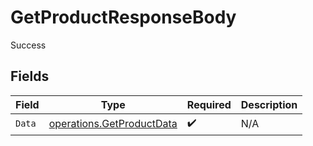 # GetProductResponseBody

Success


## Fields

| Field                                                                  | Type                                                                   | Required                                                               | Description                                                            |
| ---------------------------------------------------------------------- | ---------------------------------------------------------------------- | ---------------------------------------------------------------------- | ---------------------------------------------------------------------- |
| `Data`                                                                 | [operations.GetProductData](../../models/operations/getproductdata.md) | :heavy_check_mark:                                                     | N/A                                                                    |